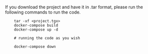If you download the project and have it in .tar format, please run the following commands to run the code.

```
    tar -xf <project.tgx>
    docker-compose build
    docker-compose up -d

    # running the code as you wish 
    
    docker-compose down
```